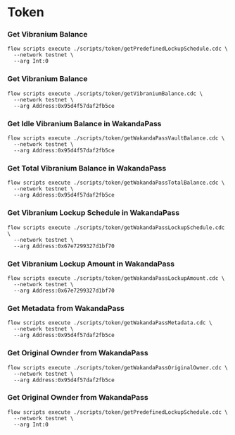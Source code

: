 # Token
### Get Vibranium Balance
```
flow scripts execute ./scripts/token/getPredefinedLockupSchedule.cdc \
  --network testnet \
  --arg Int:0
```

### Get Vibranium Balance
```
flow scripts execute ./scripts/token/getVibraniumBalance.cdc \
  --network testnet \
  --arg Address:0x95d4f57daf2fb5ce
```

### Get Idle Vibranium Balance in WakandaPass
```
flow scripts execute ./scripts/token/getWakandaPassVaultBalance.cdc \
  --network testnet \
  --arg Address:0x95d4f57daf2fb5ce
```

### Get Total Vibranium Balance in WakandaPass
```
flow scripts execute ./scripts/token/getWakandaPassTotalBalance.cdc \
  --network testnet \
  --arg Address:0x95d4f57daf2fb5ce
```

### Get Vibranium Lockup Schedule in WakandaPass
```
flow scripts execute ./scripts/token/getWakandaPassLockupSchedule.cdc \
  --network testnet \
  --arg Address:0x67e7299327d1bf70
```

### Get Vibranium Lockup Amount in WakandaPass
```
flow scripts execute ./scripts/token/getWakandaPassLockupAmount.cdc \
  --network testnet \
  --arg Address:0x67e7299327d1bf70
```

### Get Metadata from WakandaPass
```
flow scripts execute ./scripts/token/getWakandaPassMetadata.cdc \
  --network testnet \
  --arg Address:0x95d4f57daf2fb5ce
```

### Get Original Ownder from WakandaPass
```
flow scripts execute ./scripts/token/getWakandaPassOriginalOwner.cdc \
  --network testnet \
  --arg Address:0x95d4f57daf2fb5ce
```

### Get Original Ownder from WakandaPass
```
flow scripts execute ./scripts/token/getPredefinedLockupSchedule.cdc \
  --network testnet \
  --arg Int:0
```